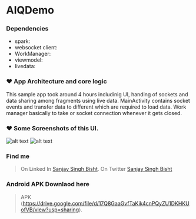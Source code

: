 # AIQDemo
### Dependencies
 - spark: 
 - websocket client: 
 - WorkManager: 
 - viewmodel: 
 - livedata: 

### ❤ App Architecture and core logic
This sample app took around 4 hours includinig UI, handing of sockets and data sharing among fragments using live data. MainActivity contains socket events and transfer data to different which are required to load data. Work manager basically to take or socket connection whenever it gets closed.

###  ❤ Some Screenshots of this UI.	

![alt text](https://github.com/sanjaysingh1990/AQIDemo/blob/main/screenshots/home.jpeg)
![alt text](https://github.com/sanjaysingh1990/AQIDemo/blob/main/screenshots/sparkanimation.jpeg)

### Find me
> On Linked In [Sanjay Singh Bisht](https://www.linkedin.com/in/sanjay-singh-bisht-a036772b/).
> On Twitter [Sanjay Singh Bisht](https://twitter.com/sanju_bisht1990)


### Android APK Downlaod here
> APK (https://drive.google.com/file/d/17Q8GaaGvfTaKik4cnPQyZU1DKHKUofVB/view?usp=sharing).




